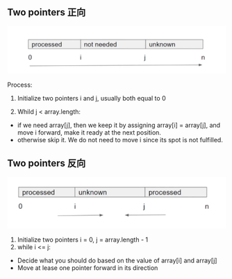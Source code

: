 ## Two pointers 正向

![alt text](image.png)

Process:

1. Initialize two pointers i and j, usually both equal to 0

2. Whild j < array.length:

- if we need array[j], then we keep it by assigning array[i] = array[j], and move i forward, make it ready at the next position.
- otherwise skip it. We do not need to move i since its spot is not fulfilled.

## Two pointers 反向

![alt text](image-1.png)

1. Initialize two pointers i = 0, j = array.length - 1
2. while i <= j:

- Decide what you should do based on the value of array[i] and array[j]
- Move at lease one pointer forward in its direction
